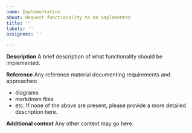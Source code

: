 ```yaml
---
name: Implementation
about: Request functionality to be implemented
title: ''
labels: ''
assignees: ''

---
```


**Description**
A brief description of what functionality should be implemented.

**Reference**
Any reference material documenting requirements and approaches:
- diagrams
- markdown files
- etc.
If none of the above are present, please provide a more
detailed description here.

**Additional context**
Any other context may go here.
